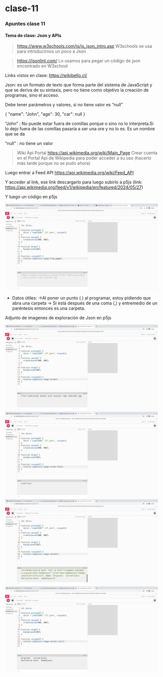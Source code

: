 # clase-11
### Apuntes clase 11
   #### Tema de clase: Json y APIs

>  https://www.w3schools.com/js/js_json_intro.asp 
W3schools se usa para introducirnos un poco a Json

> https://jsonlint.com/ 
Lo usamos para pegar un código de json encontrado en W3school


Links vistos en clase: 
https://wikibello.cl/ 


Json: es un formato de texto que forma parte del sistema de JavaScript y que se deriva de su sintaxis, pero no tiene como objetivo la creación de programas, sino el acceso.

Debe tener parámetros y valores, si no tiene valor es “null”

{
    "name": "John",
    "age": 30,
    "car": null
}


“John” : No puede estar fuera de comillas porque o sino no lo interpreta.Si lo dejo fuera de las comillas pasaría a ser una ore y no lo es. Es un nombre que se da

“null” : no tiene un valor


> Wiki Api Portal
https://api.wikimedia.org/wiki/Main_Page 
Crear cuenta en el Portal Api de Wikipedia para poder acceder a su uso
(hacerlo más tarde porque no se pudo ahora)

Luego entrar a Feed API 
https://api.wikimedia.org/wiki/Feed_API 

Y acceder al link, ese link descargarlo para luego subirlo a p5js
(link: https://api.wikimedia.org/feed/v1/wikipedia/en/featured/2024/05/27) 

Y luego un código en p5js

![img ss1](./Img_1.png) 

- Datos útiles: 
->Al poner un punto (.) al programar, estoy pidiendo que abra una carpeta
-> Si está después de una coma (,) y entremedio de un paréntesis entonces es una carpeta. 

Adjunto de imagenes de exploración de Json en p5js

![img ss2](./Img_2.png) 
![img ss3](./Img_3.png) 
![img ss4](./Img_4.png) 
![img ss5](./Img_5.png)  

